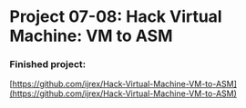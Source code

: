 # Project 07-08: Hack Virtual Machine: VM to ASM

### Finished project:

[https://github.com/ijrex/Hack-Virtual-Machine-VM-to-ASM](https://github.com/ijrex/Hack-Virtual-Machine-VM-to-ASM)
